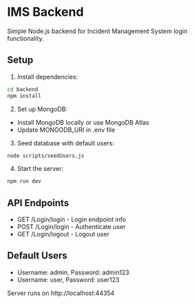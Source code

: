 # IMS Backend

Simple Node.js backend for Incident Management System login functionality.

## Setup

1. Install dependencies:
```bash
cd backend
npm install
```

2. Set up MongoDB:
- Install MongoDB locally or use MongoDB Atlas
- Update MONGODB_URI in .env file

3. Seed database with default users:
```bash
node scripts/seedUsers.js
```

4. Start the server:
```bash
npm run dev
```

## API Endpoints

- GET /Login/login - Login endpoint info
- POST /Login/login - Authenticate user
- GET /Login/logout - Logout user

## Default Users

- Username: admin, Password: admin123
- Username: user, Password: user123

Server runs on http://localhost:44354